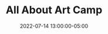 ---
date: 2022-07-14 13:00:00-05:00
dates: 1:00 pm every day from Jul 11 2022 to Jul 15 2022
draft: false
durationMinutes: 240
title: All About Art Camp
---